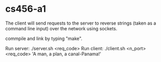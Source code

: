 # cs456-a1

The client will send requests to the server to reverse strings (taken as a command line input) over the network using sockets.

commpile and link by typing "make".

Run server: ./server.sh <req_code>
Run client: ./client.sh <server address> <n_port> <req_code> 'A man, a plan, a canal-Panama!'


